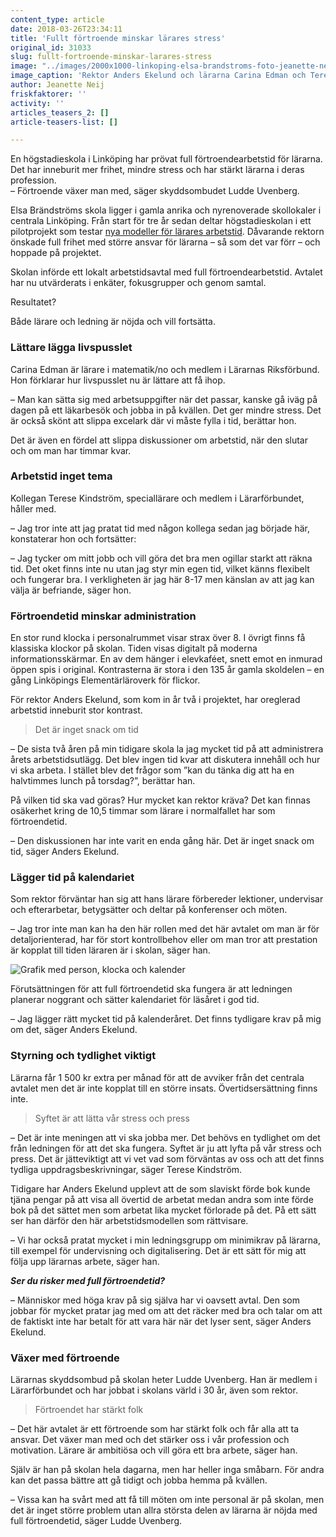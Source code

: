 ```yaml
---
content_type: article
date: 2018-03-26T23:34:11
title: 'Fullt förtroende minskar lärares stress'
original_id: 31033
slug: fullt-fortroende-minskar-larares-stress
image: "../images/2000x1000-linkoping-elsa-brandstroms-foto-jeanette-neij-2.jpg"
image_caption: 'Rektor Anders Ekelund och lärarna Carina Edman och Terese Kindström är nöjda med sin skolas nya modell för arbetstid med full förtroendetid. '
author: Jeanette Neij
friskfaktorer: ''
activity: ''
articles_teasers_2: []
article-teasers-list: []

---
```


En högstadieskola i Linköping har prövat full förtroendearbetstid för lärarna. Det har inneburit mer frihet, mindre stress och har stärkt lärarna i deras profession.  
– Förtroende växer man med, säger skyddsombudet Ludde Uvenberg.

Elsa Brändströms skola ligger i gamla anrika och nyrenoverade skollokaler i centrala Linköping. Från start för tre år sedan deltar högstadieskolan i ett pilotprojekt som testar [nya modeller för lärares arbetstid](https://www.suntarbetsliv.se/artiklar/organisatorisk-och-social-arbetsmiljo/linkopingsskolor-testar-nya-modeller-for-arbetstid/). Dåvarande rektorn önskade full frihet med större ansvar för lärarna – så som det var förr – och hoppade på projektet.

Skolan införde ett lokalt arbetstidsavtal med full förtroendearbetstid. Avtalet har nu utvärderats i enkäter, fokusgrupper och genom samtal.

Resultatet?

Både lärare och ledning är nöjda och vill fortsätta.

### Lättare lägga livspusslet

Carina Edman är lärare i matematik/no och medlem i Lärarnas Riksförbund. Hon förklarar hur livspusslet nu är lättare att få ihop.

– Man kan sätta sig med arbetsuppgifter när det passar, kanske gå iväg på dagen på ett läkarbesök och jobba in på kvällen. Det ger mindre stress. Det är också skönt att slippa excelark där vi måste fylla i tid, berättar hon.

Det är även en fördel att slippa diskussioner om arbetstid, när den slutar och om man har timmar kvar.

### Arbetstid inget tema

Kollegan Terese Kindström, speciallärare och medlem i Lärarförbundet, håller med.

– Jag tror inte att jag pratat tid med någon kollega sedan jag började här, konstaterar hon och fortsätter:

– Jag tycker om mitt jobb och vill göra det bra men ogillar starkt att räkna tid. Det oket finns inte nu utan jag styr min egen tid, vilket känns flexibelt och fungerar bra. I verkligheten är jag här 8-17 men känslan av att jag kan välja är befriande, säger hon.

### Förtroendetid minskar administration

En stor rund klocka i personalrummet visar strax över 8. I övrigt finns få klassiska klockor på skolan. Tiden visas digitalt på moderna informationsskärmar. En av dem hänger i elevkaféet, snett emot en inmurad öppen spis i original. Kontrasterna är stora i den 135 år gamla skoldelen – en gång Linköpings Elementärläroverk för flickor.

För rektor Anders Ekelund, som kom in år två i projektet, har oreglerad arbetstid inneburit stor kontrast.

> Det är inget snack om tid

– De sista två åren på min tidigare skola la jag mycket tid på att administrera årets arbetstidsutlägg. Det blev ingen tid kvar att diskutera innehåll och hur vi ska arbeta. I stället blev det frågor som ”kan du tänka dig att ha en halvtimmes lunch på torsdag?”, berättar han.

På vilken tid ska vad göras? Hur mycket kan rektor kräva? Det kan finnas osäkerhet kring de 10,5 timmar som lärare i normalfallet har som förtroendetid.

– Den diskussionen har inte varit en enda gång här. Det är inget snack om tid, säger Anders Ekelund.

### Lägger tid på kalendariet

Som rektor förväntar han sig att hans lärare förbereder lektioner, undervisar och efterarbetar, betygsätter och deltar på konferenser och möten.

– Jag tror inte man kan ha den här rollen med det här avtalet om man är för detaljorienterad, har för stort kontrollbehov eller om man tror att prestation är kopplat till tiden läraren är i skolan, säger han.

![Grafik med person, klocka och kalender](https://www.suntarbetsliv.se/wp-content/uploads/2018/03/220x200-linkoping-kalender-foto-pixbay.jpg)

[](https://www.suntarbetsliv.se/wp-content/uploads/2018/03/220x200-linkoping-kalender-foto-pixbay.jpg)Förutsättningen för att full förtroendetid ska fungera är att ledningen planerar noggrant och sätter kalendariet för läsåret i god tid.

– Jag lägger rätt mycket tid på kalenderåret. Det finns tydligare krav på mig om det, säger Anders Ekelund.

### Styrning och tydlighet viktigt

Lärarna får 1 500 kr extra per månad för att de avviker från det centrala avtalet men det är inte kopplat till en större insats. Övertidsersättning finns inte.

> Syftet är att lätta vår stress och press

– Det är inte meningen att vi ska jobba mer. Det behövs en tydlighet om det från ledningen för att det ska fungera. Syftet är ju att lyfta på vår stress och press. Det är jätteviktigt att vi vet vad som förväntas av oss och att det finns tydliga uppdragsbeskrivningar, säger Terese Kindström.

Tidigare har Anders Ekelund upplevt att de som slaviskt förde bok kunde tjäna pengar på att visa all övertid de arbetat medan andra som inte förde bok på det sättet men som arbetat lika mycket förlorade på det. På ett sätt ser han därför den här arbetstidsmodellen som rättvisare.

– Vi har också pratat mycket i min ledningsgrupp om minimikrav på lärarna, till exempel för undervisning och digitalisering. Det är ett sätt för mig att följa upp lärarnas arbete, säger han.

_**Ser du risker med full förtroendetid?**_

– Människor med höga krav på sig själva har vi oavsett avtal. Den som jobbar för mycket pratar jag med om att det räcker med bra och talar om att de faktiskt inte har betalt för att vara här när det lyser sent, säger Anders Ekelund.

### Växer med förtroende

Lärarnas skyddsombud på skolan heter Ludde Uvenberg. Han är medlem i Lärarförbundet och har jobbat i skolans värld i 30 år, även som rektor.

> Förtroendet har stärkt folk

– Det här avtalet är ett förtroende som har stärkt folk och får alla att ta ansvar. Det växer man med och det stärker oss i vår profession och motivation. Lärare är ambitiösa och vill göra ett bra arbete, säger han.

Själv är han på skolan hela dagarna, men har heller inga småbarn. För andra kan det passa bättre att gå tidigt och jobba hemma på kvällen.

– Vissa kan ha svårt med att få till möten om inte personal är på skolan, men det är inget större problem utan allra största delen av lärarna är nöjda med full förtroendetid, säger Ludde Uvenberg.

